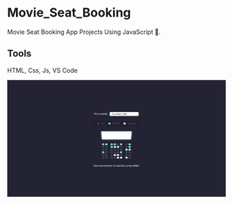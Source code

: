 # Movie_Seat_Booking
Movie Seat Booking App Projects Using JavaScript 🥗.


## Tools
HTML, Css, Js, VS Code


![Screenshot](movieseatbooking.jpg)